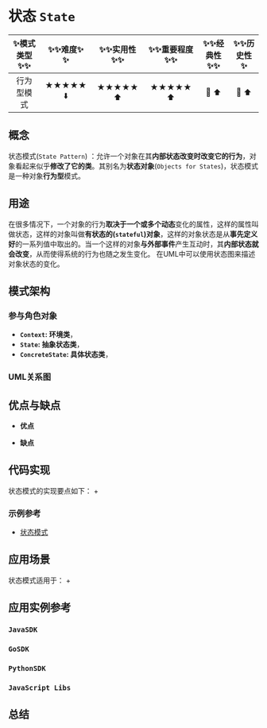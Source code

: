 # 状态 ` State `

| :sparkles:模式类型:sparkles::sparkles:|:sparkles::sparkles:难度:sparkles:  :sparkles: | :sparkles::sparkles:实用性:sparkles::sparkles: | :sparkles::sparkles:重要程度:sparkles::sparkles: |  :sparkles::sparkles:经典性:sparkles::sparkles: | :sparkles::sparkles:历史性:sparkles: |
| :----------------------------------------: | :-----------------------------------------------: | :-------------------------------------------------: | :----------------------------------------------------: | :--------------------------------------------------: | :--------------------------------------: |
|                     行为型模式                       |                ★★★★★ :arrow_down:                 |                  ★★★★★ :arrow_up:                   |                    ★★★★★ :arrow_up:                    |              :green_heart:  :arrow_up:               |        :green_heart:  :arrow_up:         |

## 概念
状态模式(`State Pattern`) ：允许一个对象在其**内部状态改变时改变它的行为**，对象看起来似乎**修改了它的类**。其别名为**状态对象**(`Objects for States`)，状态模式是一种对象**行为型**模式。

## 用途
在很多情况下，一个对象的行为**取决于一个或多个动态**变化的属性，这样的属性叫做状态，这样的对象叫做**有状态的(`stateful`)对象**，这样的对象状态是从**事先定义好**的一系列值中取出的。当一个这样的对象**与外部事件**产生互动时，其**内部状态就会改变**，从而使得系统的行为也随之发生变化。
在UML中可以使用状态图来描述对象状态的变化。

## 模式架构



### 参与角色对象
+ **`Context`: 环境类**，
+ **`State`: 抽象状态类**，
+ **`ConcreteState`: 具体状态类**，


### UML关系图



## 优点与缺点
+ **优点**

+ **缺点**


## 代码实现
状态模式的实现要点如下：
+

### 示例参考
+ [状态模式](./java/io/github/hooj0/state)

## 应用场景
状态模式适用于：
+

## 应用实例参考

### `JavaSDK` 

### `GoSDK`

### `PythonSDK`

### `JavaScript Libs`


## 总结